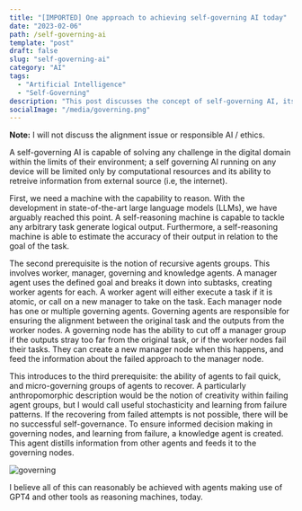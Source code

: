 ```yaml
---
title: "[IMPORTED] One approach to achieving self-governing AI today"
date: "2023-02-06"
path: /self-governing-ai
template: "post"
draft: false
slug: "self-governing-ai"
category: "AI"
tags:
  - "Artificial Intelligence"
  - "Self-Governing"
description: "This post discusses the concept of self-governing AI, its prerequisites and the prospects of realizing it in the current state of AI technology."
socialImage: "/media/governing.png"
---
```



**Note:** I will not discuss the alignment issue or responsible AI / ethics.

A self-governing AI is capable of solving any challenge in the digital domain within the limits of their environment; a self governing AI running on any device will be limited only by computational resources and its ability to retreive information from external source (i.e, the internet).

First, we need a machine with the capability to reason. With the development in state-of-the-art large language models (LLMs), we have arguably reached this point. A self-reasoning machine is capable to tackle any arbitrary task generate logical output. Furthermore, a self-reasoning machine is able to estimate the accuracy of their output in relation to the goal of the task.

The second prerequisite is the notion of recursive agents groups. This involves worker, manager, governing and knowledge agents. A manager agent uses the defined goal and breaks it down into subtasks, creating worker agents for each. A worker agent will either execute a task if it is atomic, or call on a new manager to take on the task. Each manager node has one or multiple governing agents. Governing agents are responsible for ensuring the alignment between the original task and the outputs from the worker nodes. A governing node has the ability to cut off a manager group if the outputs stray too far from the original task, or if the worker nodes fail their tasks. They can create a new manager node when this happens, and feed the information about the failed approach to the manager node.

This introduces to the third prerequisite: the ability of agents to fail quick, and micro-governing groups of agents to recover. A particularly anthropomorphic description would be the notion of creativity within failing agent groups, but I would call useful stochasticity and learning from failure patterns. If the recovering from failed attempts is not possible, there will be no successful self-governance. To ensure informed decision making in governing nodes, and learning from failure, a knowledge agent is created. This agent distills information from other agents and feeds it to the governing nodes.

![governing](/media/governing.png)

I believe all of this can reasonably be achieved with agents making use of GPT4 and other tools as reasoning machines, today.
